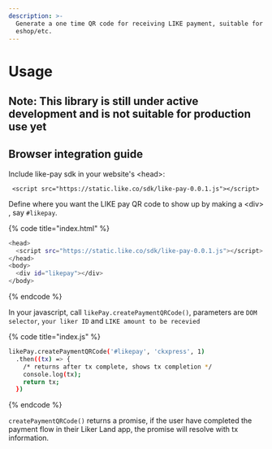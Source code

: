 ```yaml
---
description: >-
  Generate a one time QR code for receiving LIKE payment, suitable for
  eshop/etc.
---
```


# Usage

## Note: This library is still under active development and is not suitable for production use yet

## Browser integration guide

Include like-pay sdk in your website's &lt;head&gt;:

```
 <script src="https://static.like.co/sdk/like-pay-0.0.1.js"></script>
```

Define where you want the LIKE pay QR code to show up by making a &lt;div&gt; , say `#likepay`.

{% code title="index.html" %}
```bash
<head>
  <script src="https://static.like.co/sdk/like-pay-0.0.1.js"></script>
</head>
<body>
  <div id="likepay"></div>
</body>
```
{% endcode %}

In your javascript, call `likePay.createPaymentQRCode()`, parameters are `DOM selector`,  `your liker ID` and `LIKE amount to be recevied`

{% code title="index.js" %}
```bash
likePay.createPaymentQRCode('#likepay', 'ckxpress', 1)
  .then((tx) => {
    /* returns after tx complete, shows tx completion */
    console.log(tx);
    return tx;
  })
```
{% endcode %}

`createPaymentQRCode()` returns a promise, if the user have completed the payment flow in their Liker Land app, the promise will resolve with tx information.

